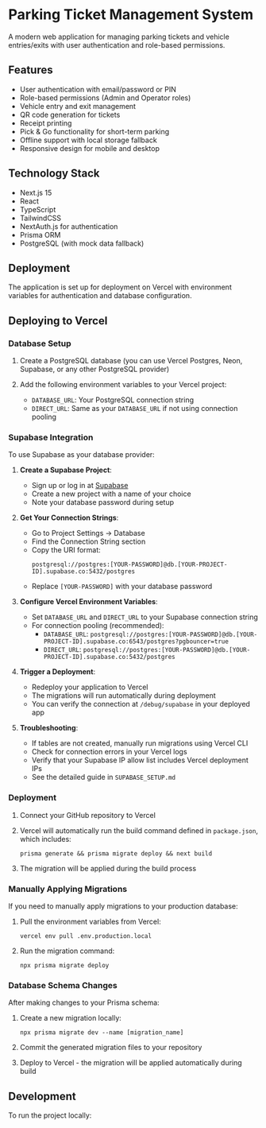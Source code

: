 # Parking Ticket Management System

A modern web application for managing parking tickets and vehicle entries/exits with user authentication and role-based permissions.

## Features

- User authentication with email/password or PIN
- Role-based permissions (Admin and Operator roles)
- Vehicle entry and exit management
- QR code generation for tickets
- Receipt printing
- Pick & Go functionality for short-term parking
- Offline support with local storage fallback
- Responsive design for mobile and desktop

## Technology Stack

- Next.js 15
- React
- TypeScript
- TailwindCSS
- NextAuth.js for authentication
- Prisma ORM
- PostgreSQL (with mock data fallback)

## Deployment

The application is set up for deployment on Vercel with environment variables for authentication and database configuration.

## Deploying to Vercel

### Database Setup

1. Create a PostgreSQL database (you can use Vercel Postgres, Neon, Supabase, or any other PostgreSQL provider)

2. Add the following environment variables to your Vercel project:
   - `DATABASE_URL`: Your PostgreSQL connection string
   - `DIRECT_URL`: Same as your `DATABASE_URL` if not using connection pooling

### Supabase Integration

To use Supabase as your database provider:

1. **Create a Supabase Project**:
   - Sign up or log in at [Supabase](https://supabase.com)
   - Create a new project with a name of your choice
   - Note your database password during setup

2. **Get Your Connection Strings**:
   - Go to Project Settings → Database
   - Find the Connection String section
   - Copy the URI format: 
     ```
     postgresql://postgres:[YOUR-PASSWORD]@db.[YOUR-PROJECT-ID].supabase.co:5432/postgres
     ```
   - Replace `[YOUR-PASSWORD]` with your database password

3. **Configure Vercel Environment Variables**:
   - Set `DATABASE_URL` and `DIRECT_URL` to your Supabase connection string
   - For connection pooling (recommended):
     - `DATABASE_URL`: `postgresql://postgres:[YOUR-PASSWORD]@db.[YOUR-PROJECT-ID].supabase.co:6543/postgres?pgbouncer=true`
     - `DIRECT_URL`: `postgresql://postgres:[YOUR-PASSWORD]@db.[YOUR-PROJECT-ID].supabase.co:5432/postgres`

4. **Trigger a Deployment**:
   - Redeploy your application to Vercel
   - The migrations will run automatically during deployment
   - You can verify the connection at `/debug/supabase` in your deployed app

5. **Troubleshooting**:
   - If tables are not created, manually run migrations using Vercel CLI
   - Check for connection errors in your Vercel logs
   - Verify that your Supabase IP allow list includes Vercel deployment IPs
   - See the detailed guide in `SUPABASE_SETUP.md`

### Deployment

1. Connect your GitHub repository to Vercel

2. Vercel will automatically run the build command defined in `package.json`, which includes:
   ```
   prisma generate && prisma migrate deploy && next build
   ```

3. The migration will be applied during the build process

### Manually Applying Migrations

If you need to manually apply migrations to your production database:

1. Pull the environment variables from Vercel:
   ```
   vercel env pull .env.production.local
   ```

2. Run the migration command:
   ```
   npx prisma migrate deploy
   ```

### Database Schema Changes

After making changes to your Prisma schema:

1. Create a new migration locally:
   ```
   npx prisma migrate dev --name [migration_name]
   ```

2. Commit the generated migration files to your repository

3. Deploy to Vercel - the migration will be applied automatically during build

## Development

To run the project locally: